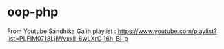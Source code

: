 # oop-php
From Youtube Sandhika Galih
playlist : https://www.youtube.com/playlist?list=PLFIM0718LjIWvxxll-6wLXrC_16h_Bl_p
